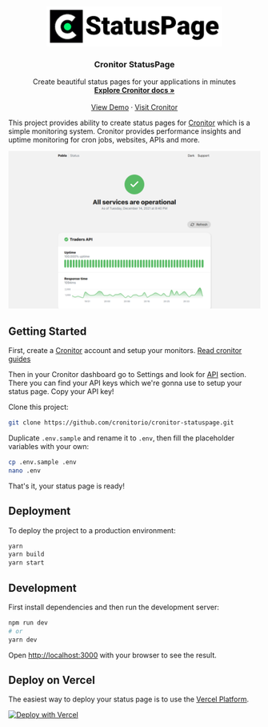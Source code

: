 <br />
<div align="center">
  <a href="">
    <img src="public/logo.png" alt="Logo" height="80">
  </a>

  <h3 align="center">Cronitor StatusPage</h3>

  <p align="center">
    Create beautiful status pages for your applications in minutes
    <br />
    <a href="https://cronitor.io/docs"><strong>Explore Cronitor docs »</strong></a>
    <br />
    <br />
    <a href="https://cronitor-statuspage.vercel.app">View Demo</a>
    ·
    <a href="https://cronitor.io">Visit Cronitor</a>
  </p>
</div>

This project provides ability to create status pages for [Cronitor](https://Cronitor.io/) which is a simple monitoring system. Cronitor provides performance insights and uptime monitoring for cron jobs, websites, APIs and more.

![Demo](docs/demo.png)

## Getting Started

First, create a [Cronitor](https://cronitor.io/signup) account and setup your monitors. [Read cronitor guides](https://cronitor.io/docs/guides)

Then in your Cronitor dashboard go to Settings and look for [API](https://cronitor.io/app/settings/api) section. There you can find your API keys which we're gonna use to setup your status page. Copy your API key!

Clone this project: 

```bash
git clone https://github.com/cronitorio/cronitor-statuspage.git
```

Duplicate ```.env.sample``` and rename it to ```.env```, then fill the placeholder variables with your own:

```bash
cp .env.sample .env
nano .env
```

That's it, your status page is ready!

## Deployment
To deploy the project to a production environment:

```bash
yarn
yarn build
yarn start
```

## Development
First install dependencies and then run the development server:

```bash
npm run dev
# or
yarn dev
```

Open [http://localhost:3000](http://localhost:3000) with your browser to see the result.


## Deploy on Vercel

The easiest way to deploy your status page is to use the [Vercel Platform](https://vercel.com/new).


[![Deploy with Vercel](https://vercel.com/button)](https://vercel.com/new/clone?repository-url=https%3A%2F%2Fgithub.com%2Fcronitorio%2Fcronitor-statuspage&env=NEXT_PUBLIC_NAME,CRONITOR_API_KEY&envDescription=CRONITOR_API_KEY%3A%20Your%20Cronitor%20API%20key%2C%20NEXT_PUBLIC_NAME%3A%20Your%20brand%20name%20in%20top%20navbar.&envLink=https%3A%2F%2Fgithub.com%2Fcronitorio%2Fcronitor-statuspage%2Fblob%2Fmain%2F.env.sample&project-name=status-page&repository-name=status-page&redirect-url=https%3A%2F%2Fcronitor.io%2F&demo-title=Cronitor%20StatusPage%20Demo&demo-description=A%20sample%20status%20page%20created%20by%20Cronitor%20StatusPage&demo-url=https%3A%2F%2Fcronitor-statuspage.vercel.app%2F&demo-image=https%3A%2F%2Fraw.githubusercontent.com%2Fcronitorio%2Fcronitor-statuspage%2Fmain%2Fdocs%2Fdemo.png)
